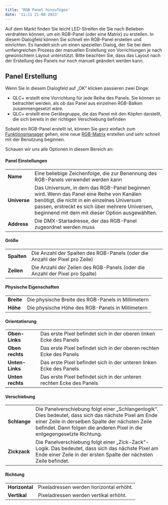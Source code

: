 ```yaml
---
title: 'RGB Panel hinzufügen'
date: '11:11 21-08-2023'
---
```


Auf dem Markt finden Sie leicht LED-Streifen die Sie nach Belieben verdrahten können, um ein RGB-Panel (oder eine Matrix) zu erstellen. In diesem Dialogfeld können Sie schnell ein RGB-Panel erstellen und einrichten. Es handelt sich um einen speziellen Dialog, der Sie bei dem umfangreichen Prozess der manuellen Erstellung von Vorrichtungen je nach gewünschtem Layout unterstützt.
Bitte beachten Sie, dass das Layout nach der Erstellung des Panels nur noch manuell geändert werden kann.

## Panel Erstellung

Wenn Sie in diesem Dialogfeld auf „OK“ klicken passieren zwei Dinge:

* QLC+ erstellt eine Vorrichtung für jede Reihe des Panels. Sie können so betrachtet werden, als ob das Panel aus einzelnen RGB-Balken zusammengesetzt wäre.
* QLC+ erstellt eine Gerätegruppe, die das Panel mit den Köpfen darstellt, die sich bereits in der richtigen Verschiebung befinden

Sobald ein RGB-Panel erstellt ist, können Sie ganz einfach zum [Funktionsmanager](/function-manager) gehen, eine neue [RGB-Matrix](/basics/glossary-and-concepts#rgb-matrix) erstellen und sehr schnell mit der Benutzung beginnen.

Schauen wir uns alle Optionen in diesem Bereich an:

#### Panel Einstellungen
|     |     |
| --- | --- |
| **Name** | Eine beliebige Zeichenfolge, die zur Benennung des RGB-Panels verwendet werden kann |
| **Universe** | Das Universum, in dem das RGB-Panel beginnen wird. Wenn das Panel eine Reihe von Kanälen benötigt, die nicht in ein einzelnes Universum passen, erstreckt es sich über mehrere Universen, beginnend mit dem mit dieser Option ausgewählten. |
| **Address** | Die DMX-Startadresse, der das RGB-Panel zugeordnet werden muss |

#### Größe
|     |     |
| --- | --- |
| **Spalten** | Die Anzahl der Spalten des RGB-Panels (oder die Anzahl der Pixel pro Zeile) |
| **Zeilen** | Die Anzahl der Zeilen des RGB-Panels (oder die Anzahl der Pixel pro Spalte) |

#### Physische Eigenschaften
|     |     |
| --- | --- |
| **Breite** | Die physische Breite des RGB-Panels in Millimetern |
| **Höhe** | Die physische Höhe des RGB-Panels in Millimetern |

#### Orientatierung
|     |     |
| --- | --- |
| **Oben-Links** | Das erste Pixel befindet sich in der oberen linken Ecke des Panels |
| **Oben rechts** | Das erste Pixel befindet sich in der oberen rechten Ecke des Panels |
| **Unten-Links** | Das erste Pixel befindet sich in der unteren linken Ecke des Panels |
| **Unten rechts** | Das erste Pixel befindet sich in der unteren rechten Ecke des Panels |

#### Verschiebung
|     |     |
| --- | --- |
| **Schlange** | Die Panelverschiebung folgt einer „Schlangenlogik“. Dies bedeutet, dass sich das nächste Pixel am Ende einer Zeile in derselben Spalte der nächsten Zeile befindet. Dann folgen die anderen Pixel in die entgegengesetzte Richtung. |
| **Zickzack** | Die Panelverschiebung folgt einer „Zick-Zack“-Logik. Das bedeutet, dass sich das nächste Pixel am Ende einer Zeile in der ersten Spalte der nächsten Zeile befindet. |

#### Richtung
|     |     |
| --- | --- |
| **Horizontal** | Pixeladressen werden horizontal erhöht. |
| **Vertikal** | Pixeladressen werden vertikal erhöht. |